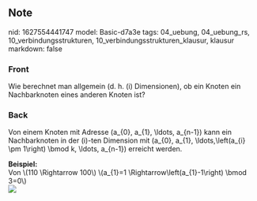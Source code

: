 ## Note
nid: 1627554441747
model: Basic-d7a3e
tags: 04_uebung, 04_uebung_rs, 10_verbindungsstrukturen, 10_verbindungsstrukturen_klausur, klausur
markdown: false

### Front
Wie berechnet man allgemein (d. h. \(i\) Dimensionen), ob ein Knoten ein Nachbarknoten eines anderen Knoten ist?

### Back
Von einem Knoten mit Adresse \(a_{0}, a_{1}, \ldots, a_{n-1}\) kann
ein Nachbarknoten in der \(i\)-ten Dimension mit \(a_{0}, a_{1},
\ldots,\left(a_{i} \pm 1\right) \bmod k, \ldots, a_{n-1}\) erreicht
werden.
<div>
  <b>Beispiel:</b>
</div>
<div>
  Von \(110 \Rightarrow 100\) \(a_{1}=1
  \Rightarrow\left(a_{1}-1\right) \bmod 3=0\)
</div>
<div><img src=
paste-f68d87a24cc6233feb3f3badcb17d96c31e98fff.jpg></div>
